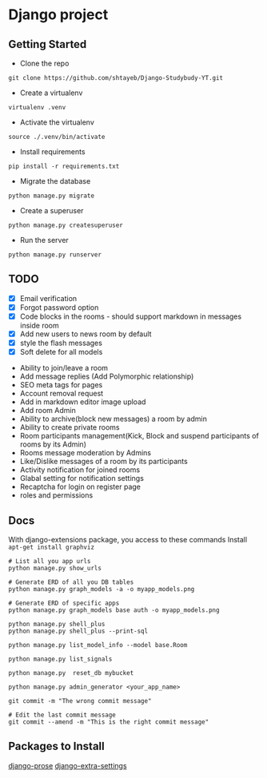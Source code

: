 # Django project

## Getting Started

- Clone the repo

```shell
git clone https://github.com/shtayeb/Django-Studybudy-YT.git
```

- Create a virtualenv

```shell
virtualenv .venv
```

- Activate the virtualenv

```shell
source ./.venv/bin/activate
```

- Install requirements

```shell
pip install -r requirements.txt
```

- Migrate the database

```shell
python manage.py migrate
```

- Create a superuser

```shell
python manage.py createsuperuser
```

- Run the server

```shell
python manage.py runserver
```

## TODO

- [x] Email verification
- [x] Forgot password option
- [x] Code blocks in the rooms - should support markdown in messages inside room
- [x] Add new users to news room by default
- [x] style the flash messages
- [x] Soft delete for all models
- Ability to join/leave a room
- Add message replies (Add Polymorphic relationship)
- SEO meta tags for pages
- Account removal request
- Add in markdown editor image upload
- Add room Admin
- Ability to archive(block new messages) a room by admin
- Ability to create private rooms
- Room participants management(Kick, Block and suspend participants of rooms by its Admin)
- Rooms message moderation by Admins
- Like/Dislike messages of a room by its participants
- Activity notification for joined rooms
- Glabal setting for notification settings
- Recaptcha for login on register page
- roles and permissions

## Docs

With django-extensions package, you access to these commands
Install `apt-get install graphviz`

```shell
# List all you app urls
python manage.py show_urls

# Generate ERD of all you DB tables
python manage.py graph_models -a -o myapp_models.png

# Generate ERD of specific apps
python manage.py graph_models base auth -o myapp_models.png

python manage.py shell_plus
python manage.py shell_plus --print-sql

python manage.py list_model_info --model base.Room

python manage.py list_signals

python manage.py  reset_db mybucket

python manage.py admin_generator <your_app_name>

```



```shell
git commit -m "The wrong commit message"

# Edit the last commit message
git commit --amend -m "This is the right commit message"
```

## Packages to Install
[django-prose](https://github.com/withlogicco/django-prose)
[django-extra-settings](https://github.com/fabiocaccamo/django-extra-settings)